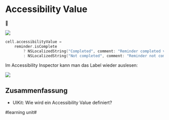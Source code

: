 # Accessibility Value
🦮 

![][image-1]

```swift
cell.accessibilityValue =
	reminder.isComplete
		? NSLocalizedString("Completed", comment: "Reminder completed value")
		: NSLocalizedString("Not completed", comment: "Reminder not completed value")
```

Im Accessibility Inspector kann man das Label wieder auslesen:

![][image-2]

## Zusammenfassung
- UIKit: Wie wird ein Accessibility Value definiert?

[image-1]:	https://docs-assets.developer.apple.com/published/ab0d7c596b1efc6bbe38fcfaa815b836/UIK095_004@2x.png
[image-2]:	assets/Bildschirm%C2%ADfoto%202023-04-24%20um%2008.42.51.png

#learning unit#